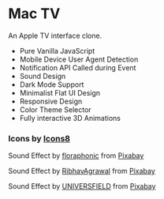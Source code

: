 # Mac TV
 An Apple TV interface clone.
 
<ul>
 <li>Pure Vanilla JavaScript</li>
 <li>Mobile Device User Agent Detection</li>
 <li>Notification API Called during Event</li>
 <li>Sound Design</li>
 <li>Dark Mode Support</li>
 <li>Minimalist Flat UI Design</li>
 <li>Responsive Design</li>
 <li>Color Theme Selector</li>
 <li>Fully interactive 3D Animations</li>
</ul>

### Icons by <a target="_blank" href="https://icons8.com">Icons8</a>

Sound Effect by <a href="https://pixabay.com/users/floraphonic-38928062/?utm_source=link-attribution&utm_medium=referral&utm_campaign=music&utm_content=186533">floraphonic</a> from <a href="https://pixabay.com/sound-effects//?utm_source=link-attribution&utm_medium=referral&utm_campaign=music&utm_content=186533">Pixabay</a>

Sound Effect by <a href="https://pixabay.com/users/ribhavagrawal-39286533/?utm_source=link-attribution&utm_medium=referral&utm_campaign=music&utm_content=230554">RibhavAgrawal</a> from <a href="https://pixabay.com/sound-effects//?utm_source=link-attribution&utm_medium=referral&utm_campaign=music&utm_content=230554">Pixabay</a>

Sound Effect by <a href="https://pixabay.com/users/universfield-28281460/?utm_source=link-attribution&utm_medium=referral&utm_campaign=music&utm_content=229154">UNIVERSFIELD</a> from <a href="https://pixabay.com//?utm_source=link-attribution&utm_medium=referral&utm_campaign=music&utm_content=229154">Pixabay</a>
